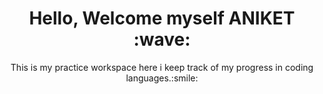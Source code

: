 <h1 align="center">Hello, Welcome myself ANIKET :wave:</h1>
<p align="center">This is my practice workspace here i keep track of my progress in coding languages.:smile:</p>
